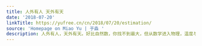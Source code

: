 ```yaml
---
title: 人外有人 天外有天
date: '2018-07-20'
linkTitle: https://yufree.cn/cn/2018/07/20/estimation/
source: 'Homepage on Miao Yu | 于淼 '
description: 人外有人，天外有天。好比自然数，你找不到最大，但从数学进入物理，温度与尺度便有了极限。从物理走向化学，反应就有常数。从化学走向生物，细胞就有
---
```


